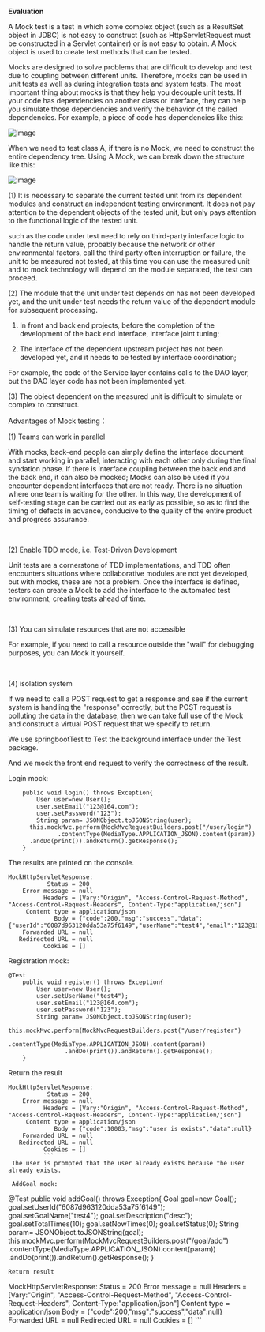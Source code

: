 **Evaluation**

A Mock test is a test in which some complex object (such as a ResultSet object in JDBC) is not easy to construct (such as HttpServletRequest must be constructed in a Servlet container) or is not easy to obtain. A Mock object is used to create test methods that can be tested.

Mocks are designed to solve problems that are difficult to develop and test due to coupling between different units. Therefore, mocks can be used in unit tests as well as during integration tests and system tests. The most important thing about mocks is that they help you decouple unit tests. If your code has dependencies on another class or interface, they can help you simulate those dependencies and verify the behavior of the called dependencies. For example, a piece of code has dependencies like this:  

![image](https://user-images.githubusercontent.com/73413798/117815599-38a45900-b298-11eb-8593-fe29be2deaf0.png)  


When we need to test class A, if there is no Mock, we need to construct the entire dependency tree. Using A Mock, we can break down the structure like this:  


![image](https://user-images.githubusercontent.com/73413798/117815708-5245a080-b298-11eb-82f6-5bb4e5ed6995.png)  



(1) It is necessary to separate the current tested unit from its dependent modules and construct an independent testing environment. It does not pay attention to the dependent objects of the tested unit, but only pays attention to the functional logic of the tested unit.

such as the code under test need to rely on third-party interface logic to handle the return value, probably because the network or other environmental factors, call the third party often interruption or failure, the unit to be measured not tested, at this time you can use the measured unit and to mock technology will depend on the module separated, the test can proceed.

(2) The module that the unit under test depends on has not been developed yet, and the unit under test needs the return value of the dependent module for subsequent processing.

1) In front and back end projects, before the completion of the development of the back end interface, interface joint tuning;

2) The interface of the dependent upstream project has not been developed yet, and it needs to be tested by interface coordination;

For example, the code of the Service layer contains calls to the DAO layer, but the DAO layer code has not been implemented yet.  


(3) The object dependent on the measured unit is difficult to simulate or complex to construct.



Advantages of Mock testing：  


(1) Teams can work in parallel

With mocks, back-end people can simply define the interface document and start working in parallel, interacting with each other only during the final syndation phase. If there is interface coupling between the back end and the back end, it can also be mocked; Mocks can also be used if you encounter dependent interfaces that are not ready. There is no situation where one team is waiting for the other. In this way, the development of self-testing stage can be carried out as early as possible, so as to find the timing of defects in advance, conducive to the quality of the entire product and progress assurance.

&nbsp;

(2) Enable TDD mode, i.e. Test-Driven Development

Unit tests are a cornerstone of TDD implementations, and TDD often encounters situations where collaborative modules are not yet developed, but with mocks, these are not a problem. Once the interface is defined, testers can create a Mock to add the interface to the automated test environment, creating tests ahead of time.

&nbsp;

(3) You can simulate resources that are not accessible

For example, if you need to call a resource outside the "wall" for debugging purposes, you can Mock it yourself.

&nbsp;

(4) isolation system

If we need to call a POST request to get a response and see if the current system is handling the "response" correctly, but the POST request is polluting the data in the database, then we can take full use of the Mock and construct a virtual POST request that we specify to return.





We use springbootTest to Test the background interface under the Test package.  

And we mock the front end request to verify the correctness of the result.

Login mock: 

```@Test
    public void login() throws Exception{
        User user=new User();
        user.setEmail("123@164.com");
        user.setPassword("123");
        String param= JSONObject.toJSONString(user);
      this.mockMvc.perform(MockMvcRequestBuilders.post("/user/login")
              .contentType(MediaType.APPLICATION_JSON).content(param))
      .andDo(print()).andReturn().getResponse();
    }
```
    
    
The results are printed on the console.  

```
MockHttpServletResponse:
           Status = 200
    Error message = null
          Headers = [Vary:"Origin", "Access-Control-Request-Method", "Access-Control-Request-Headers", Content-Type:"application/json"]
     Content type = application/json
             Body = {"code":200,"msg":"success","data":{"userId":"6087d963120dda53a75f6149","userName":"test4","email":"123@164.com","password":"123"}}
    Forwarded URL = null
   Redirected URL = null
          Cookies = []

```  

Registration mock:  
```
@Test
    public void register() throws Exception{
        User user=new User();
        user.setUserName("test4");
        user.setEmail("123@164.com");
        user.setPassword("123");
        String param= JSONObject.toJSONString(user);
        this.mockMvc.perform(MockMvcRequestBuilders.post("/user/register")
                .contentType(MediaType.APPLICATION_JSON).content(param))
                .andDo(print()).andReturn().getResponse();
    }
```  


Return the result
```
MockHttpServletResponse:
           Status = 200
    Error message = null
          Headers = [Vary:"Origin", "Access-Control-Request-Method", "Access-Control-Request-Headers", Content-Type:"application/json"]
     Content type = application/json
             Body = {"code":10003,"msg":"user is exists","data":null}
    Forwarded URL = null
   Redirected URL = null
          Cookies = []
          ```
 The user is prompted that the user already exists because the user already exists.   
 
 AddGoal mock:  
 ```
 @Test
    public void addGoal() throws Exception{
        Goal goal=new Goal();
        goal.setUserId("6087d963120dda53a75f6149");
        goal.setGoalName("test4");
        goal.setDescription("desc");
        goal.setTotalTimes(10);
        goal.setNowTimes(0);
        goal.setStatus(0);
        String param= JSONObject.toJSONString(goal);
        this.mockMvc.perform(MockMvcRequestBuilders.post("/goal/add")
                .contentType(MediaType.APPLICATION_JSON).content(param))
                .andDo(print()).andReturn().getResponse();
    }
 ``` 
 Return result
 ```  
 MockHttpServletResponse:
           Status = 200
    Error message = null
          Headers = [Vary:"Origin", "Access-Control-Request-Method", "Access-Control-Request-Headers", Content-Type:"application/json"]
     Content type = application/json
             Body = {"code":200,"msg":"success","data":null}
    Forwarded URL = null
   Redirected URL = null
          Cookies = []
    ```
    
    
